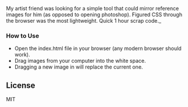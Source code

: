 My artist friend was looking for a simple tool that could mirror reference images for him (as opposed to opening photoshop). Figured CSS through the browser was the most lightweight. Quick 1 hour scrap code._

### How to Use

- Open the index.html file in your browser (any modern browser should work).
- Drag images from your computer into the white space.
- Dragging a new image in will replace the current one.

## License
MIT
